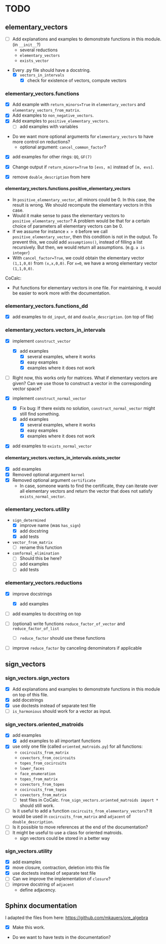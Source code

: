 # TODO

## elementary_vectors

* [ ] Add explanations and examples to demonstrate functions in this module. (in `__init__`?)
  * several reductions
  * `elementary_vectors`
  * `exists_vector`
* Every .py file should have a docstring.
  * [x] `vectors_in_intervals`
    * [x] check for existence of vectors, compute vectors

### elementary_vectors.functions

* [x] Add example with `return_minors=True` in `elementary_vectors` and `elementary_vectors_from_matrix`.
* [x] Add examples to `non_negative_vectors`.
* [x] Add examples to `positive_elementary_vectors`.
  * [ ] add examples with variables
* Do we want more optional arguments for `elementary_vectors` to have more control on reductions?
  * optional argument: `cancel_common_factor`?
* [x] add examples for other rings: `QQ`, `GF(7)`
* [x] Change output if `return_minors=True` to `[evs, m]` instead of `[m, evs]`.
* [x] remove `double_description` from here


#### elementary_vectors.functions.positive_elementary_vectors

* In `positive_elementary_vector`, all minors could be 0.
  In this case, the result is wrong.
  We should recompute the elementary vectors in this case.
* Would it make sense to pass the elementary vectors to `positive_elementary_vector`?
  A problem would be that for a certain choice of parameters all elementary vectors can be 0.
* If we assume for instance `x > 0` before we call `positive_elementary_vector`,
  then this condition is not in the output.
  To prevent this, we could add `assumptions()`, instead of filling a list recursively.
  But then, we would return all assumptions. (e.g. `a is integer`)
* With `cancel_factor=True`, we could obtain the elementary vector `(1,1,0,0)` from `(x,x,0,0)`.
  For `x=0`, we have a wrong elementary vector `(1,1,0,0)`.

CoCalc:
* Put functions for elementary vectors in one file. For maintaining, it would be easier to work more with the documentation.

### elementary_vectors.functions_dd

* [x] add examples to `dd_input`, `dd` and `double_description`. (on top of file)

### elementary_vectors.vectors_in_intervals

* [x] implement `construct_vector`
  * [x] add examples
    * [x] several examples, where it works
    * [x] easy examples
    * [x] examples where it does not work
* [ ] Right now, this works only for matrices.
  What if elementary vectors are given? Can we use those to construct a vector in the corresponding vector space?

* [x] implement `construct_normal_vector`
  * [x] Fix bug:
    If there exists no solution, `construct_normal_vector` might still find something.
  * [x] add examples
    * [x] several examples, where it works
    * [x] easy examples
    * [x] examples where it does not work
* [x] add examples to `exists_normal_vector`

#### elementary_vectors.vectors_in_intervals.exists_vector

* [x] add examples
* [x] Removed optional argument `kernel`
* [x] Removed optional argument `certificate`
  * In case, someone wants to find the certificate, they can iterate over all elementary vectors and return the vector that does not satisfy `exists_normal_vector`.

### elementary_vectors.utility

* `sign_determined`
  * [x] improve name (was `has_sign`)
  * [x] add docstring
  * [x] add tests

* `vector_from_matrix`
  * [ ] rename this function

* `conformal_elimination`
  * [ ] Should this be here?
  * [ ] add examples
  * [ ] add tests

### elementary_vectors.reductions

* [x] improve docstrings
  * [x] add examples
* [ ] add examples to docstring on top
* [ ] (optional) write functions `reduce_factor_of_vector` and `reduce_factor_of_list`
  * [ ] `reduce_factor` should use these functions
* [ ] improve `reduce_factor` by canceling denominators if applicable


## sign_vectors

### sign_vectors.sign_vectors

* [x] Add explanations and examples to demonstrate functions in this module on top of this file.
* [x] add docstrings
* [x] use doctests instead of separate test file
* [ ] `is_harmonious` should work for a vector as input.

### sign_vectors.oriented_matroids

* [x] add examples
  * [x] add examples to all important functions
* [x] use only one file (called `oriented_matroids.py`) for all functions:
  * `cocircuits_from_matrix`
  * `covectors_from_cocircuits`
  * `topes_from_cocircuits`
  * `lower_faces`
  * `face_enumeration`
  * `topes_from_matrix`
  * `covectors_from_topes`
  * `cocircuits_from_topes`
  * `covectors_from_matrix`
  * [ ] test files in CoCalc.
    `from_sign_vectors.oriented_matroids import *` should still work.
* [ ] Is it useful to add a function `cocircuits_from_elementary_vectors`?
  It would be used in `cocircuits_from_matrix` and `adjacent` of `double_description`.
* [ ] Is it possible to move references at the end of the documentation?
* [ ] It might be useful to use a class for oriented matroids.
  * sign vectors could be stored in a better way

### sign_vectors.utility

* [x] add examples
* [x] move closure, contraction, deletion into this file
* [x] use doctests instead of separate test file
* [ ] Can we improve the implementation of `closure`?
* [ ] improve docstring of `adjacent`
  * define adjacency.

## Sphinx documentation

I adapted the files from here: https://github.com/mkauers/ore_algebra

* [x] Make this work.
* Do we want to have tests in the documentation?
